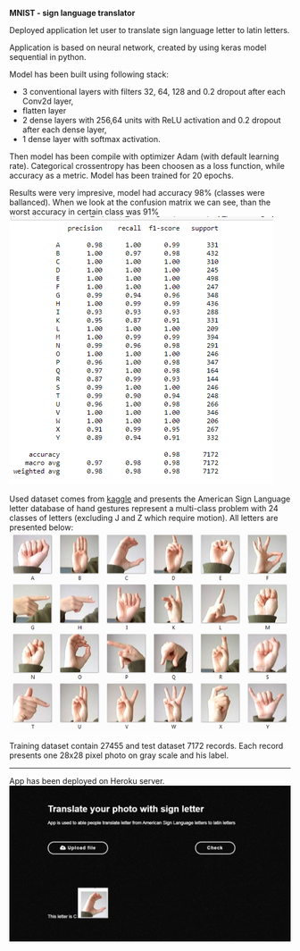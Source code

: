 **MNIST - sign language translator**

Deployed application let user to translate sign language letter to latin letters.  

Application is based on neural network, created by using keras model sequential in python.

Model has been built using following stack:
- 3 conventional layers with filters 32, 64, 128 and 0.2 dropout after each Conv2d layer,
- flatten layer
- 2 dense layers with 256,64 units with ReLU activation and 0.2 dropout after each dense layer,
- 1 dense layer with softmax activation.

Then model has been compile with optimizer Adam (with default learning rate).
Categorical crossentropy has been choosen as a loss function, while accuracy as a metric.
Model has been trained for 20 epochs.

Results were very impresive, model had accuracy 98% (classes were ballanced). 
When we look at the confusion matrix we can see, than the worst accuracy in certain class was 91% 
![results](presentation/image2.PNG)

Used dataset comes from [kaggle](https://www.kaggle.com/datamunge/sign-language-mnist?select=amer_sign2.png) and presents the American Sign Language letter database of hand gestures represent a multi-class problem with 24 classes of letters (excluding J and Z which require motion). All letters are presented below:
![letters](presentation/image1.png)

Training dataset contain 27455 and test dataset 7172 records.
Each record presents one 28x28 pixel photo on gray scale and his label.

---
App has been deployed on Heroku server.
![app](presentation/image4.PNG)

